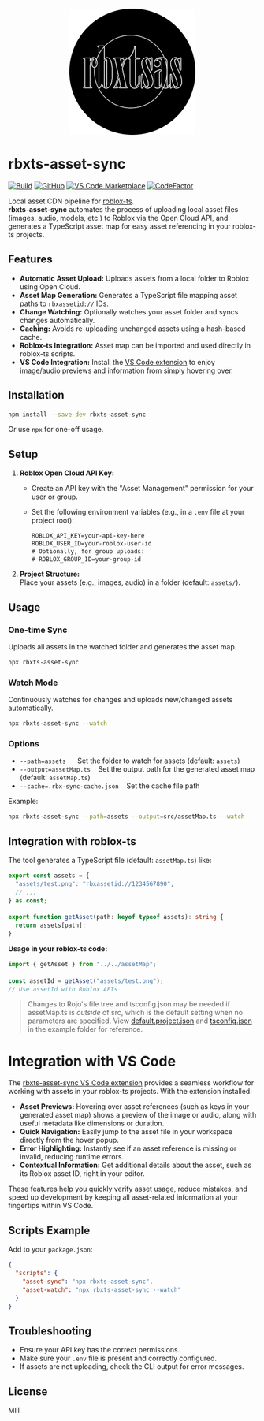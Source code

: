 <p align="center">
    <img src="assets/icon.png">
</p>

# rbxts-asset-sync
[![Build](https://github.com/evilbocchi/rbxts-asset-sync/actions/workflows/build-and-release.yml/badge.svg?branch=main&event=push)](https://github.com/evilbocchi/rbxts-asset-sync/actions/workflows/build-and-release.yml)
[![GitHub](https://img.shields.io/github/release/evilbocchi/rbxts-asset-sync.svg)](https://github.com/evilbocchi/rbxts-asset-sync/releases/latest)
[![VS Code Marketplace](https://img.shields.io/visual-studio-marketplace/v/evilbocchi.rbxtsasvs?label=VS%20Code%20Extension)](https://marketplace.visualstudio.com/items?itemName=evilbocchi.rbxtsasvs)
[![CodeFactor](https://www.codefactor.io/repository/github/evilbocchi/rbxts-asset-sync/badge)](https://www.codefactor.io/repository/github/evilbocchi/rbxts-asset-sync)

Local asset CDN pipeline for [roblox-ts](https://roblox-ts.com/).  
**rbxts-asset-sync** automates the process of uploading local asset files (images, audio, models, etc.) to Roblox via the Open Cloud API, and generates a TypeScript asset map for easy asset referencing in your roblox-ts projects.

## Features

- **Automatic Asset Upload:** Uploads assets from a local folder to Roblox using Open Cloud.
- **Asset Map Generation:** Generates a TypeScript file mapping asset paths to `rbxassetid://` IDs.
- **Change Watching:** Optionally watches your asset folder and syncs changes automatically.
- **Caching:** Avoids re-uploading unchanged assets using a hash-based cache.
- **Roblox-ts Integration:** Asset map can be imported and used directly in roblox-ts scripts.
- **VS Code Integration:** Install the [VS Code extension](https://github.com/evilbocchi/rbxts-asset-sync-vscode) to enjoy image/audio previews and information from simply hovering over.

## Installation

```sh
npm install --save-dev rbxts-asset-sync
```

Or use `npx` for one-off usage.

## Setup

1. **Roblox Open Cloud API Key:**  
   - Create an API key with the "Asset Management" permission for your user or group.
   - Set the following environment variables (e.g., in a `.env` file at your project root):

     ```
     ROBLOX_API_KEY=your-api-key-here
     ROBLOX_USER_ID=your-roblox-user-id
     # Optionally, for group uploads:
     # ROBLOX_GROUP_ID=your-group-id
     ```

2. **Project Structure:**  
   Place your assets (e.g., images, audio) in a folder (default: `assets/`).

## Usage

### One-time Sync

Uploads all assets in the watched folder and generates the asset map.

```sh
npx rbxts-asset-sync
```

### Watch Mode

Continuously watches for changes and uploads new/changed assets automatically.

```sh
npx rbxts-asset-sync --watch
```

### Options

- `--path=assets` &nbsp;&nbsp;&nbsp;&nbsp; Set the folder to watch for assets (default: `assets`)
- `--output=assetMap.ts` &nbsp;&nbsp; Set the output path for the generated asset map (default: `assetMap.ts`)
- `--cache=.rbx-sync-cache.json` &nbsp;&nbsp; Set the cache file path

Example:

```sh
npx rbxts-asset-sync --path=assets --output=src/assetMap.ts --watch
```

## Integration with roblox-ts

The tool generates a TypeScript file (default: `assetMap.ts`) like:

```ts
export const assets = {
  "assets/test.png": "rbxassetid://1234567890",
  // ...
} as const;

export function getAsset(path: keyof typeof assets): string {
  return assets[path];
}
```

**Usage in your roblox-ts code:**

```ts
import { getAsset } from "../../assetMap";

const assetId = getAsset("assets/test.png");
// Use assetId with Roblox APIs
```

> Changes to Rojo's file tree and tsconfig.json may be needed if assetMap.ts is *outside* of src, which is the default setting when no parameters are specified. View [default.project.json](example/default.project.json) and [tsconfig.json](example/tsconfig.json) in the example folder for reference.

# Integration with VS Code

The [rbxts-asset-sync VS Code extension](https://github.com/evilbocchi/rbxts-asset-sync-vscode) provides a seamless workflow for working with assets in your roblox-ts projects. With the extension installed:

- **Asset Previews:** Hovering over asset references (such as keys in your generated asset map) shows a preview of the image or audio, along with useful metadata like dimensions or duration.
- **Quick Navigation:** Easily jump to the asset file in your workspace directly from the hover popup.
- **Error Highlighting:** Instantly see if an asset reference is missing or invalid, reducing runtime errors.
- **Contextual Information:** Get additional details about the asset, such as its Roblox asset ID, right in your editor.

These features help you quickly verify asset usage, reduce mistakes, and speed up development by keeping all asset-related information at your fingertips within VS Code.

## Scripts Example

Add to your `package.json`:

```json
{
  "scripts": {
    "asset-sync": "npx rbxts-asset-sync",
    "asset-watch": "npx rbxts-asset-sync --watch"
  }
}
```

## Troubleshooting

- Ensure your API key has the correct permissions.
- Make sure your `.env` file is present and correctly configured.
- If assets are not uploading, check the CLI output for error messages.

## License

MIT
